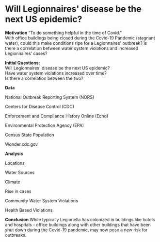 # Will Legionnaires' disease be the next US epidemic?

**Motivation**
“To do something helpful in the time of Covid.”     
With office buildings being closed during the Covid-19 Pandemic (stagnant water), could this make conditions ripe for a Legionnaires' outbreak?  Is there a correlation between water system violations and increased Legionnaires' cases?

**Initial Questions:**  
Will Legionnaires' disease be the next US epidemic?  
Have water system violations increased over time?  
Is there a correlation between the two?

**Data**

National Outbreak Reporting System (NORS)

Centers for Disease Control (CDC)

Enforcement and Compliance History Online (Echo)

Environmental Protection Agency (EPA)

Census State Population

Wonder.cdc.gov

**Analysis**

Locations

Water Sources

Climate

Rise in cases

Community Water System Violations

Health Based Violations


**Conclusion**
While typically Legionella has colonized in buildings like hotels and hospitals - office buildings along with other buildings that have been shut down during the Covid-19 pandemic, may now pose a new risk for outbreaks.
